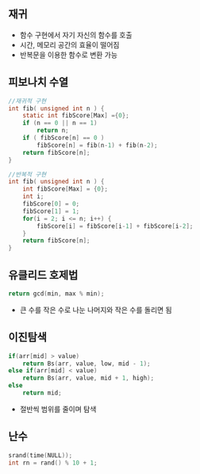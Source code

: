 ## 재귀

- 함수 구현에서 자기 자신의 함수를 호출
- 시간, 메모리 공간의 효율이 떨어짐
- 반복문을 이용한 함수로 변환 가능

## 피보나치 수열

```c
//재귀적 구현
int fib( unsigned int n ) {
	static int fibScore[Max] ={0};
	if (n == 0 || n == 1) 
		return n;
	if ( fibScore[n] == 0 ) 
		fibScore[n] = fib(n-1) + fib(n-2); 
	return fibScore[n]; 
}

//반복적 구현
int fib( unsigned int n ) { 
	int fibScore[Max] = {0}; 
	int i; 
	fibScore[0] = 0; 
	fibScore[1] = 1; 
	for(i = 2; i <= n; i++) { 
		fibScore[i] = fibScore[i-1] + fibScore[i-2]; 
	} 
	return fibScore[n]; 
}
```

## 유클리드 호제법

```c
return gcd(min, max % min);
```

- 큰 수를 작은 수로 나눈 나머지와 작은 수를 돌리면 됨
## 이진탐색

```c
if(arr[mid] > value)
	return Bs(arr, value, low, mid - 1);
else if(arr[mid] < value)
	return Bs(arr, value, mid + 1, high);
else
	return mid;
```

- 절반씩 범위를 줄이며 탐색
## 난수

```c
srand(time(NULL));
int rn = rand() % 10 + 1;
```


